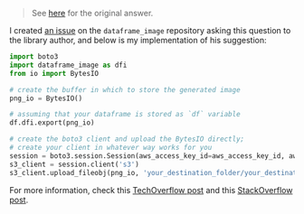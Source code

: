 
> See [here](https://stackoverflow.com/a/73655576/6456163) for the original answer.

I created [an issue](https://github.com/dexplo/dataframe_image/issues/43) on the `dataframe_image` repository asking this question to the library author, and below is my implementation of his suggestion:

```python
import boto3
import dataframe_image as dfi
from io import BytesIO

# create the buffer in which to store the generated image
png_io = BytesIO()

# assuming that your dataframe is stored as `df` variable
df.dfi.export(png_io)

# create the boto3 client and upload the BytesIO directly;
# create your client in whatever way works for you
session = boto3.session.Session(aws_access_key_id=aws_access_key_id, aws_secret_access_key=aws_secret_access_key, region_name=region_name)
s3_client = session.client('s3')
s3_client.upload_fileobj(png_io, 'your_destination_folder/your_destination_file')
```

For more information, check this [TechOverflow post](https://techoverflow.net/2021/03/08/how-to-use-boto3-to-upload-bytesio-to-wasabi-s3-in-python/) and this [StackOverflow post](https://stackoverflow.com/a/69443870/6456163).

